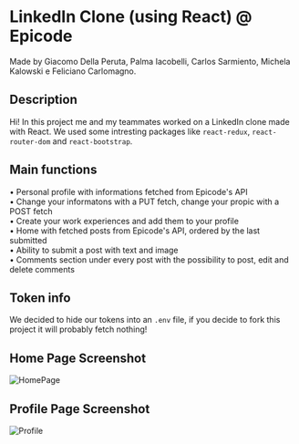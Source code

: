 # LinkedIn Clone (using React) @ Epicode
Made by Giacomo Della Peruta, Palma Iacobelli, Carlos Sarmiento, Michela Kalowski e Feliciano Carlomagno.

## Description
Hi! In this project me and my teammates worked on a LinkedIn clone made with React. We used some intresting packages like `react-redux`, `react-router-dom` and `react-bootstrap`.

## Main functions
• Personal profile with informations fetched from Epicode's API  
• Change your informatons with a PUT fetch, change your propic with a POST fetch  
• Create your work experiences and add them to your profile  
• Home with fetched posts from Epicode's API, ordered by the last submitted  
• Ability to submit a post with text and image  
• Comments section under every post with the possibility to post, edit and delete comments

## Token info
We decided to hide our tokens into an `.env` file, if you decide to fork this project it will probably fetch nothing!

## Home Page Screenshot
![HomePage](https://i.postimg.cc/9QtQmJXK/1.png)

## Profile Page Screenshot
![Profile](https://i.postimg.cc/yN1Ykckd/2.png)
